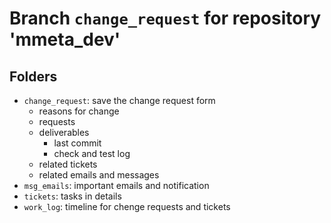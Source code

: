 # Branch `change_request` for repository 'mmeta_dev'


## Folders
* `change_request`: save the change request form
    * reasons for change
    * requests
    * deliverables
        * last commit
        * check and test log
    * related tickets
    * related emails and messages
* `msg_emails`: important emails and notification
* `tickets`: tasks in details 
* `work_log`: timeline for chenge requests and tickets
